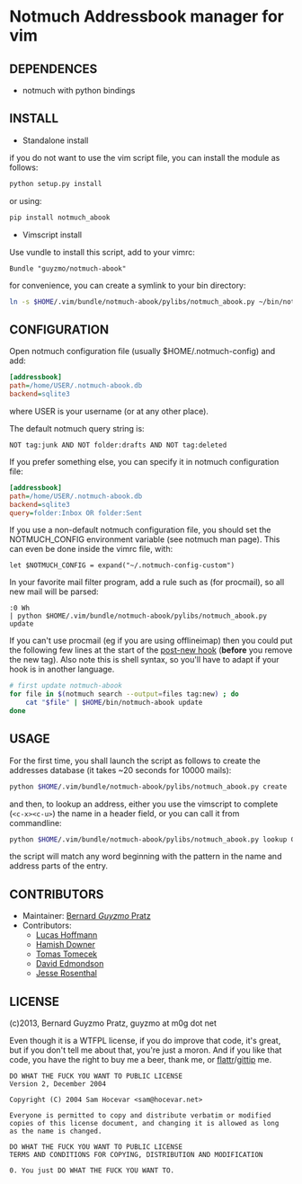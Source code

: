 Notmuch Addressbook manager for vim
===================================

DEPENDENCES
-----------

* notmuch with python bindings

INSTALL
-------

* Standalone install

if you do not want to use the vim script file, you can install the module as
follows:

```sh
python setup.py install
```

or using:

```sh
pip install notmuch_abook
```

* Vimscript install

Use vundle to install this script, add to your vimrc:

```vim
Bundle "guyzmo/notmuch-abook"
```

for convenience, you can create a symlink to your bin directory:

```sh
ln -s $HOME/.vim/bundle/notmuch-abook/pylibs/notmuch_abook.py ~/bin/notmuch-abook
```

CONFIGURATION
-------------

Open notmuch configuration file (usually $HOME/.notmuch-config) and add:

```ini
[addressbook]
path=/home/USER/.notmuch-abook.db
backend=sqlite3
```

where USER is your username (or at any other place).

The default notmuch query string is:

```
NOT tag:junk AND NOT folder:drafts AND NOT tag:deleted
```

If you prefer something else, you can specify it in notmuch configuration file:

```ini
[addressbook]
path=/home/USER/.notmuch-abook.db
backend=sqlite3
query=folder:Inbox OR folder:Sent
```

If you use a non-default notmuch configuration file, you should set the
NOTMUCH_CONFIG environment variable (see notmuch man page).  This can even be
done inside the vimrc file, with:

```vim
let $NOTMUCH_CONFIG = expand("~/.notmuch-config-custom")
```

In your favorite mail filter program, add a rule such as (for procmail), so all
new mail will be parsed:

```
:0 Wh
| python $HOME/.vim/bundle/notmuch-abook/pylibs/notmuch_abook.py update
```

If you can't use procmail (eg if you are using offlineimap) then you could put
the following few lines at the start of the [post-new
hook](http://notmuchmail.org/manpages/notmuch-hooks-5/) (**before** you remove
the new tag).  Also note this is shell syntax, so you'll have to adapt if your
hook is in another language.

```sh
# first update notmuch-abook
for file in $(notmuch search --output=files tag:new) ; do
    cat "$file" | $HOME/bin/notmuch-abook update
done
```

USAGE
-----

For the first time, you shall launch the script as follows to create the
addresses database (it takes ~20 seconds for 10000 mails):

```sh
python $HOME/.vim/bundle/notmuch-abook/pylibs/notmuch_abook.py create
```

and then, to lookup an address, either you use the vimscript to complete
(`<c-x><c-u>`) the name in a header field, or you can call it from commandline:

```sh
python $HOME/.vim/bundle/notmuch-abook/pylibs/notmuch_abook.py lookup Guyz
```

the script will match any word beginning with the pattern in the name and
address parts of the entry.

CONTRIBUTORS
------------

- Maintainer: [Bernard _Guyzmo_ Pratz](https://github.com/guyzmo)
- Contributors:
  - [Lucas Hoffmann](https://github.com/lucc)
  - [Hamish Downer](https://github.com/foobacca)
  - [Tomas Tomecek](https://github.com/TomasTomecek)
  - [David Edmondson](https://github.com/dme)
  - [Jesse Rosenthal](https://github.com/jkr)

LICENSE
-------

(c)2013, Bernard Guyzmo Pratz, guyzmo at m0g dot net

Even though it is a WTFPL license, if you do improve that code, it's great, but
if you don't tell me about that, you're just a moron. And if you like that
code, you have the right to buy me a beer, thank me, or
[flattr](http://flattr.com/profile/guyzmo)/[gittip](http://gittip.com/guyzmo)
me.

```
DO WHAT THE FUCK YOU WANT TO PUBLIC LICENSE
Version 2, December 2004

Copyright (C) 2004 Sam Hocevar <sam@hocevar.net>

Everyone is permitted to copy and distribute verbatim or modified
copies of this license document, and changing it is allowed as long
as the name is changed.

DO WHAT THE FUCK YOU WANT TO PUBLIC LICENSE
TERMS AND CONDITIONS FOR COPYING, DISTRIBUTION AND MODIFICATION

0. You just DO WHAT THE FUCK YOU WANT TO.
```
